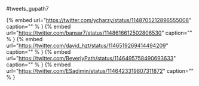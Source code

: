 #tweets_gupath7

{% embed url="https://twitter.com/ycharzy/status/1148705212896555008"  caption="" % }
{% embed url="https://twitter.com/bansar7/status/1148616612502806530"  caption="" % }
{% embed url="https://twitter.com/david_hzt/status/1146519269414494209"  caption="" % }
{% embed url="https://twitter.com/BeverlyPath/status/1146495758490693633"  caption="" % }
{% embed url="https://twitter.com/ESadimin/status/1146423319807311872"  caption="" % }
